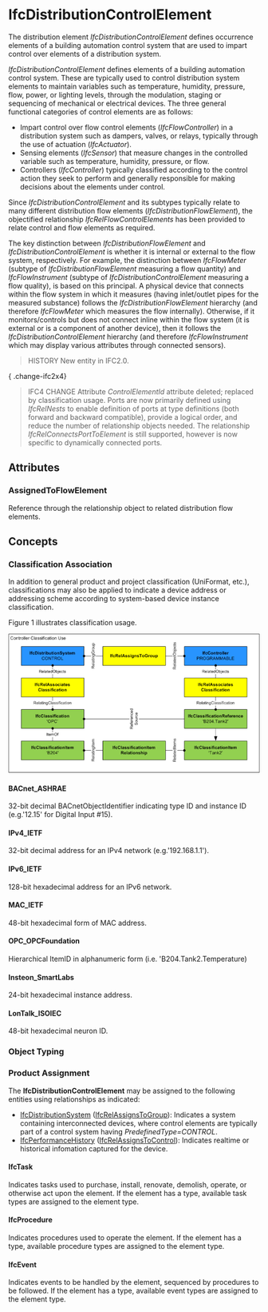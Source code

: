 # IfcDistributionControlElement

The distribution element _IfcDistributionControlElement_ defines occurrence elements of a building automation control system that are used to impart control over elements of a distribution system.

_IfcDistributionControlElement_ defines elements of a building automation control system. These are typically used to control distribution system elements to maintain variables such as temperature, humidity, pressure, flow, power, or lighting levels, through the modulation, staging or sequencing of mechanical or electrical devices. The three general functional categories of control elements are as follows:

* Impart control over flow control elements (_IfcFlowController_) in a distribution system such as dampers, valves, or relays, typically through the use of actuation (_IfcActuator_).
* Sensing elements (_IfcSensor_) that measure changes in the controlled variable such as temperature, humidity, pressure, or flow.
* Controllers (_IfcController_) typically classified according to the control action they seek to perform and generally responsible for making decisions about the elements under control.

Since _IfcDistributionControlElement_ and its subtypes typically relate to many different distribution flow elements (_IfcDistributionFlowElement_), the objectified relationship _IfcRelFlowControlElements_ has been provided to relate control and flow elements as required.

The key distinction between _IfcDistributionFlowElement_ and _IfcDistributionControlElement_ is whether it is internal or external to the flow system, respectively. For example, the distinction between _IfcFlowMeter_ (subtype of _IfcDistributionFlowElement_ measuring a flow quantity) and _IfcFlowInstrument_ (subtype of _IfcDistributionControlElement_ measuring a flow quality), is based on this principal. A physical device that connects within the flow system in which it measures (having inlet/outlet pipes for the measured substance) follows the _IfcDistributionFlowElement_ hierarchy (and therefore _IfcFlowMeter_ which measures the flow internally). Otherwise, if it monitors/controls but does not connect inline within the flow system (it is external or is a component of another device), then it follows the _IfcDistributionControlElement_ hierarchy (and therefore _IfcFlowInstrument_ which may display various attributes through connected sensors).

> HISTORY  New entity in IFC2.0.

{ .change-ifc2x4}
> IFC4 CHANGE  Attribute _ControlElementId_ attribute deleted; replaced by classification usage. Ports are now primarily defined using _IfcRelNests_ to enable definition of ports at type definitions (both forward and backward compatible), provide a logical order, and reduce the number of relationship objects needed. The relationship _IfcRelConnectsPortToElement_ is still supported, however is now specific to dynamically connected ports.

## Attributes

### AssignedToFlowElement
Reference through the relationship object to related distribution flow elements.

## Concepts

### Classification Association

In addition to general product and project classification (UniFormat, etc.), classifications may also be applied to indicate a device address or addressing scheme according to system-based device instance classification.

Figure 1 illustrates classification usage.

!["Classification Use Definition"](../../../../figures/ifcdistributioncontrolelement-classification.png "Figure 1 &mdash; Distribution control classification")

#### BACnet_ASHRAE

32-bit decimal BACnetObjectIdentifier indicating type ID and instance ID (e.g.'12.15' for Digital Input #15).

#### IPv4_IETF

32-bit decimal address for an IPv4 network (e.g.'192.168.1.1').

#### IPv6_IETF

128-bit hexadecimal address for an IPv6 network.

#### MAC_IETF

48-bit hexadecimal form of MAC address.

#### OPC_OPCFoundation

Hierarchical ItemID in alphanumeric form (i.e. 'B204.Tank2.Temperature)

#### Insteon_SmartLabs

24-bit hexadecimal instance address.

#### LonTalk_ISOIEC

48-bit hexadecimal neuron ID.

### Object Typing



### Product Assignment

The **IfcDistributionControlElement** may be assigned to the following entities using relationships as indicated:

* [IfcDistributionSystem](../../ifcsharedbldgserviceelements/lexical/ifcdistributionsystem.htm) ([IfcRelAssignsToGroup](../../ifckernel/lexical/ifcrelassignstogroup.htm)): Indicates a system containing interconnected devices, where control elements are typically part of a control system having _PredefinedType=CONTROL_.
* [IfcPerformanceHistory](../../ifccontrolextension/lexical/ifcperformancehistory.htm) ([IfcRelAssignsToControl](../../ifckernel/lexical/ifcrelassignstocontrol.htm)): Indicates realtime or historical infomation captured for the device.

#### IfcTask

Indicates tasks used to purchase, install, renovate, demolish, operate, or otherwise act upon the element.  If the element has a type, available task types are assigned to the element type.

#### IfcProcedure

Indicates procedures used to operate the element.  If the element has a type, available procedure types are assigned to the element type.

#### IfcEvent

Indicates events to be handled by the element, sequenced by procedures to be followed.  If the element has a type, available event types are assigned to the element type.

